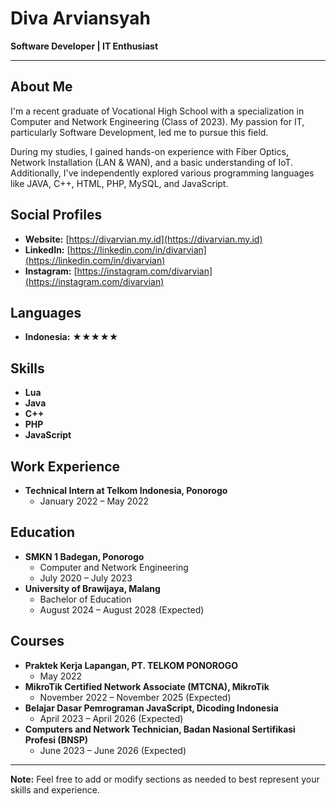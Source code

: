 # Diva Arviansyah

**Software Developer | IT Enthusiast**

---

## About Me

I'm a recent graduate of Vocational High School with a specialization in Computer and Network Engineering (Class of 2023). My passion for IT, particularly Software Development, led me to pursue this field.

During my studies, I gained hands-on experience with Fiber Optics, Network Installation (LAN & WAN), and a basic understanding of IoT. Additionally, I've independently explored various programming languages like JAVA, C++, HTML, PHP, MySQL, and JavaScript.

## Social Profiles

* **Website:** [https://divarvian.my.id](https://divarvian.my.id)
* **LinkedIn:** [https://linkedin.com/in/divarvian](https://linkedin.com/in/divarvian)
* **Instagram:** [https://instagram.com/divarvian](https://instagram.com/divarvian)

## Languages

* **Indonesia:** ★★★★★

## Skills

* **Lua**
* **Java**
* **C++**
* **PHP**
* **JavaScript**

## Work Experience

* **Technical Intern at Telkom Indonesia, Ponorogo**
    * January 2022 – May 2022

## Education

* **SMKN 1 Badegan, Ponorogo**
    * Computer and Network Engineering
    * July 2020 – July 2023
* **University of Brawijaya, Malang**
    * Bachelor of Education
    * August 2024 – August 2028 (Expected)

## Courses

* **Praktek Kerja Lapangan, PT. TELKOM PONOROGO**
    * May 2022
* **MikroTik Certified Network Associate (MTCNA), MikroTik**
    * November 2022 – November 2025 (Expected)
* **Belajar Dasar Pemrograman JavaScript, Dicoding Indonesia**
    * April 2023 – April 2026 (Expected)
* **Computers and Network Technician, Badan Nasional Sertifikasi Profesi (BNSP)**
    * June 2023 – June 2026 (Expected)

---

**Note:** Feel free to add or modify sections as needed to best represent your skills and experience.

